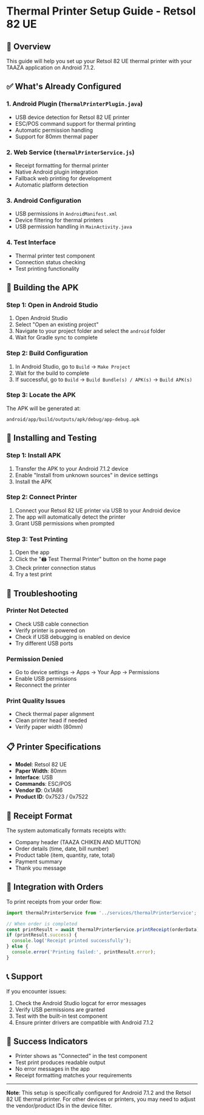 # Thermal Printer Setup Guide - Retsol 82 UE

## 🎯 Overview
This guide will help you set up your Retsol 82 UE thermal printer with your TAAZA application on Android 7.1.2.

## ✅ What's Already Configured

### 1. **Android Plugin** (`ThermalPrinterPlugin.java`)
- USB device detection for Retsol 82 UE printer
- ESC/POS command support for thermal printing
- Automatic permission handling
- Support for 80mm thermal paper

### 2. **Web Service** (`thermalPrinterService.js`)
- Receipt formatting for thermal printer
- Native Android plugin integration
- Fallback web printing for development
- Automatic platform detection

### 3. **Android Configuration**
- USB permissions in `AndroidManifest.xml`
- Device filtering for thermal printers
- USB permission handling in `MainActivity.java`

### 4. **Test Interface**
- Thermal printer test component
- Connection status checking
- Test printing functionality

## 🚀 Building the APK

### Step 1: Open in Android Studio
1. Open Android Studio
2. Select "Open an existing project"
3. Navigate to your project folder and select the `android` folder
4. Wait for Gradle sync to complete

### Step 2: Build Configuration
1. In Android Studio, go to `Build` → `Make Project`
2. Wait for the build to complete
3. If successful, go to `Build` → `Build Bundle(s) / APK(s)` → `Build APK(s)`

### Step 3: Locate the APK
The APK will be generated at:
```
android/app/build/outputs/apk/debug/app-debug.apk
```

## 📱 Installing and Testing

### Step 1: Install APK
1. Transfer the APK to your Android 7.1.2 device
2. Enable "Install from unknown sources" in device settings
3. Install the APK

### Step 2: Connect Printer
1. Connect your Retsol 82 UE printer via USB to your Android device
2. The app will automatically detect the printer
3. Grant USB permissions when prompted

### Step 3: Test Printing
1. Open the app
2. Click the "🖨️ Test Thermal Printer" button on the home page
3. Check printer connection status
4. Try a test print

## 🔧 Troubleshooting

### Printer Not Detected
- Check USB cable connection
- Verify printer is powered on
- Check if USB debugging is enabled on device
- Try different USB ports

### Permission Denied
- Go to device settings → Apps → Your App → Permissions
- Enable USB permissions
- Reconnect the printer

### Print Quality Issues
- Check thermal paper alignment
- Clean printer head if needed
- Verify paper width (80mm)

## 📋 Printer Specifications

- **Model**: Retsol 82 UE
- **Paper Width**: 80mm
- **Interface**: USB
- **Commands**: ESC/POS
- **Vendor ID**: 0x1A86
- **Product ID**: 0x7523 / 0x7522

## 🎨 Receipt Format

The system automatically formats receipts with:
- Company header (TAAZA CHIKEN AND MUTTON)
- Order details (time, date, bill number)
- Product table (item, quantity, rate, total)
- Payment summary
- Thank you message

## 🔄 Integration with Orders

To print receipts from your order flow:

```javascript
import thermalPrinterService from '../services/thermalPrinterService';

// When order is completed
const printResult = await thermalPrinterService.printReceipt(orderData);
if (printResult.success) {
  console.log('Receipt printed successfully');
} else {
  console.error('Printing failed:', printResult.error);
}
```

## 📞 Support

If you encounter issues:
1. Check the Android Studio logcat for error messages
2. Verify USB permissions are granted
3. Test with the built-in test component
4. Ensure printer drivers are compatible with Android 7.1.2

## 🎉 Success Indicators

- Printer shows as "Connected" in the test component
- Test print produces readable output
- No error messages in the app
- Receipt formatting matches your requirements

---

**Note**: This setup is specifically configured for Android 7.1.2 and the Retsol 82 UE thermal printer. For other devices or printers, you may need to adjust the vendor/product IDs in the device filter.
